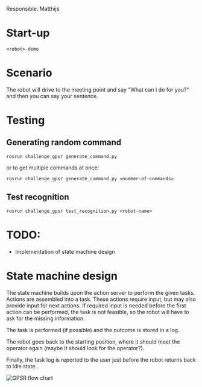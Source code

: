 Responsible: Matthijs

# Start-up

    <robot>-demo

# Scenario

The robot will drive to the meeting point and say "What can I do for you?" and then you can say your sentence.

# Testing

## Generating random command

    rosrun challenge_gpsr generate_command.py

or to get multiple commands at once:

    rosrun challenge_gpsr generate_command.py <number-of-commands>

## Test recognition

    rosrun challenge_gpsr test_recognition.py <robot-name>

# TODO:
 - Implementation of state machine design

# State machine design

The state machine builds upon the action server to perform the given tasks. Actions are assembled into a task. These actions require input, but may also provide input for next actions. If required input is needed before the first action can be performed, the task is not feasible, so the robot will have to ask for the missing information.

The task is performed (if possible) and the outcome is stored in a log. 

The robot goes back to the starting position, where it should meet the operator again (maybe it should look for the operator?). 

Finally, the task log is reported to the user just before the robot returns back to idle state.

![GPSR flow chart](doc/GPSR.jpeg)
